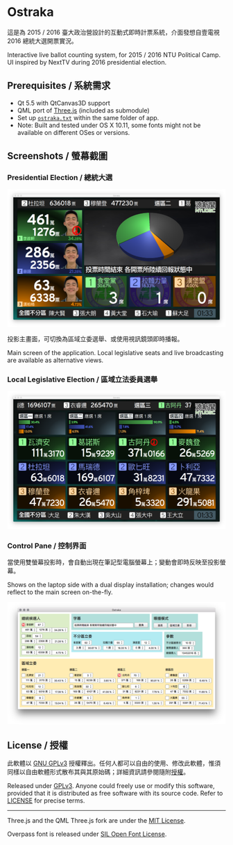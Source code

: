 Ostraka
=======

這是為 2015 / 2016 臺大政治營設計的互動式即時計票系統，介面發想自壹電視 2016 總統大選開票實況。

Interactive live ballot counting system, for 2015 / 2016 NTU Political Camp. UI inspired by NextTV during 2016 presidential election.

Prerequisites / 系統需求
-------------

* Qt 5.5 with QtCanvas3D support
* QML port of [Three.js](https://github.com/tronlec/three.js) (included as submodule)
* Set up [`ostraka.txt`](ostraka.example.txt) within the same folder of app.
* Note: Built and tested under OS X 10.11, some fonts might not be available on different OSes or versions.

Screenshots / 螢幕截圖
-----------

### Presidential Election / 總統大選

![Main screen](docs/presidential.png)

投影主畫面，可切換為區域立委選舉、或使用視訊鏡頭即時播報。

Main screen of the application. Local legislative seats and live broadcasting are available as alternative views.

### Local Legislative Election / 區域立法委員選舉

![Local seats](docs/local_seats.png)

### Control Pane / 控制界面

當使用雙螢幕投影時，會自動出現在筆記型電腦螢幕上；變動會即時反映至投影螢幕。

Shows on the laptop side with a dual display installation; changes would reflect to the main screen on-the-fly.

![Control pane](docs/control_pane.png)

License / 授權
-------

此軟體以 [GNU GPLv3](LICENSE.md) 授權釋出。任何人都可以自由的使用、修改此軟體，惟須同樣以自由軟體形式散布其與其原始碼；詳細資訊請參閱隨附[授權](LICENSE.md)。

Released under [GPLv3](LICENSE.md). Anyone could freely use or modify this software, provided that it is distributed as free software with its source code. Refer to [LICENSE](LICENSE.md) for precise terms.

---

Three.js and the QML Three.js fork are under the [MIT License](qml/three/LICENSE.md).

Overpass font is released under [SIL Open Font License](assets/fonts/LICENSE.md).
